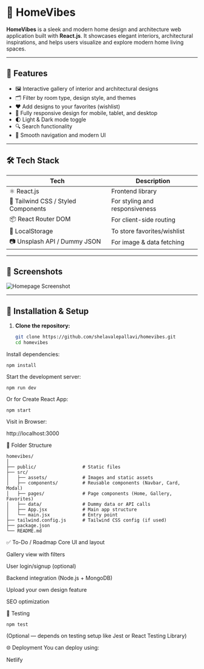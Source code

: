 # 🏡 HomeVibes

**HomeVibes** is a sleek and modern home design and architecture web application built with **React.js**. It showcases elegant interiors, architectural inspirations, and helps users visualize and explore modern home living spaces.

---

## 🚀 Features

- 🖼️ Interactive gallery of interior and architectural designs
- 🗂️ Filter by room type, design style, and themes
- ❤️ Add designs to your favorites (wishlist)
- 📱 Fully responsive design for mobile, tablet, and desktop
- 🌓 Light & Dark mode toggle
- 🔍 Search functionality
- 🧭 Smooth navigation and modern UI

---

## 🛠️ Tech Stack

| Tech | Description |
|------|-------------|
| ⚛️ React.js | Frontend library |
| 🎨 Tailwind CSS / Styled Components | For styling and responsiveness |
| 📦 React Router DOM | For client-side routing |
| 💾 LocalStorage | To store favorites/wishlist |
| 📷 Unsplash API / Dummy JSON | For image & data fetching |

---

## 📸 Screenshots


![Homepage Screenshot](./assets/homepage.png)

---

## 🧰 Installation & Setup

1. **Clone the repository:**

   ```bash
   git clone https://github.com/shelavalepallavi/homevibes.git
   cd homevibes
Install dependencies:
```
npm install
```

Start the development server:
```
npm run dev
```

Or for Create React App:

```
npm start
```

Visit in Browser:

http://localhost:3000


📁 Folder Structure

````
homevibes/
│
├── public/                 # Static files
├── src/
│   ├── assets/             # Images and static assets
│   ├── components/         # Reusable components (Navbar, Card, Modal)
│   ├── pages/              # Page components (Home, Gallery, Favorites)
│   ├── data/               # Dummy data or API calls
│   ├── App.jsx             # Main app structure
│   └── main.jsx            # Entry point
├── tailwind.config.js      # Tailwind CSS config (if used)
├── package.json
└── README.md

````

✅ To-Do / Roadmap
 Core UI and layout

 Gallery view with filters

 User login/signup (optional)

 Backend integration (Node.js + MongoDB)

 Upload your own design feature

 SEO optimization

🧪 Testing

```
npm test
```

(Optional — depends on testing setup like Jest or React Testing Library)

🌐 Deployment
You can deploy using:

Netlify
